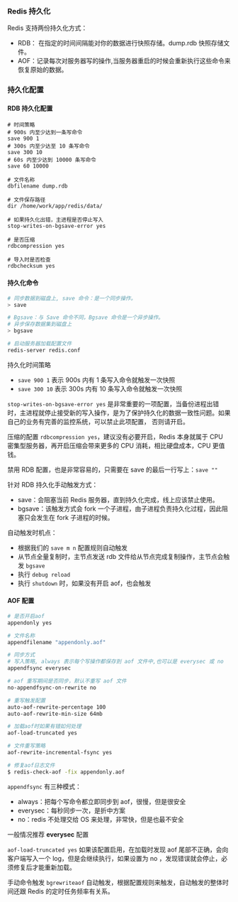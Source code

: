 ### Redis 持久化

Redis 支持两份持久化方式：

- RDB： 在指定的时间间隔能对你的数据进行快照存储。dump.rdb 快照存储文件。
- AOF：记录每次对服务器写的操作,当服务器重启的时候会重新执行这些命令来恢复原始的数据。

### 持久化配置

#### RDB 持久化配置

```
# 时间策略
# 900s 内至少达到一条写命令
save 900 1
# 300s 内至少达至 10 条写命令
save 300 10
# 60s 内至少达到 10000 条写命令
save 60 10000

# 文件名称
dbfilename dump.rdb

# 文件保存路径
dir /home/work/app/redis/data/

# 如果持久化出错，主进程是否停止写入
stop-writes-on-bgsave-error yes

# 是否压缩
rdbcompression yes

# 导入时是否检查
rdbchecksum yes
```

#### 持久化命令

```bash
# 同步数据到磁盘上, save 命令：是一个同步操作。
> save

# Bgsave：与 Save 命令不同，Bgsave 命令是一个异步操作。
# 异步保存数据集到磁盘上
> bgsave

# 启动服务器加载配置文件
redis-server redis.conf
```

持久化时间策略

- `save 900 1` 表示 900s 内有 1 条写入命令就触发一次快照
- `save 300 10` 表示 300s 内有 10 条写入命令就触发一次快照

`stop-writes-on-bgsave-error yes` 是非常重要的一项配置，当备份进程出错时，主进程就停止接受新的写入操作，是为了保护持久化的数据一致性问题。如果自己的业务有完善的监控系统，可以禁止此项配置， 否则请开启。

压缩的配置 `rdbcompression yes`，建议没有必要开启，Redis 本身就属于 CPU 密集型服务器，再开启压缩会带来更多的 CPU 消耗，相比硬盘成本，CPU 更值钱。

禁用 RDB 配置，也是非常容易的，只需要在 save 的最后一行写上：`save ""`

针对 RDB 持久化手动触发方式：
- save：会阻塞当前 Redis 服务器，直到持久化完成，线上应该禁止使用。
- bgsave：该触发方式会 fork 一个子进程，由子进程负责持久化过程，因此阻塞只会发生在 fork 子进程的时候。

自动触发时机点：

- 根据我们的 `save m n` 配置规则自动触发
- 从节点全量复制时，主节点发送 rdb 文件给从节点完成复制操作，主节点会触发  `bgsave`
- 执行 `debug reload`
- 执行 `shutdown` 时，如果没有开启 aof，也会触发

#### AOF 配置

```bash
# 是否开启aof
appendonly yes

# 文件名称
appendfilename "appendonly.aof"

# 同步方式
# 写入策略, always 表示每个写操作都保存到 aof 文件中,也可以是 everysec 或 no
appendfsync everysec

# aof 重写期间是否同步，默认不重写 aof 文件
no-appendfsync-on-rewrite no

# 重写触发配置
auto-aof-rewrite-percentage 100
auto-aof-rewrite-min-size 64mb

# 加载aof时如果有错如何处理
aof-load-truncated yes

# 文件重写策略
aof-rewrite-incremental-fsync yes
```

```bash
# 修复aof日志文件
$ redis-check-aof -fix appendonly.aof
```

`appendfsync` 有三种模式：

- always：把每个写命令都立即同步到 aof，很慢，但是很安全
- everysec：每秒同步一次，是折中方案
- no：redis 不处理交给 OS 来处理，非常快，但是也最不安全

一般情况推荐 **everysec** 配置

`aof-load-truncated yes`  如果该配置启用，在加载时发现 aof 尾部不正确，会向客户端写入一个 log，但是会继续执行，如果设置为 no ，发现错误就会停止，必须修复后才能重新加载。

手动命令触发 `bgrewriteaof`
自动触发，根据配置规则来触发，自动触发的整体时间还跟 Redis 的定时任务频率有关系。